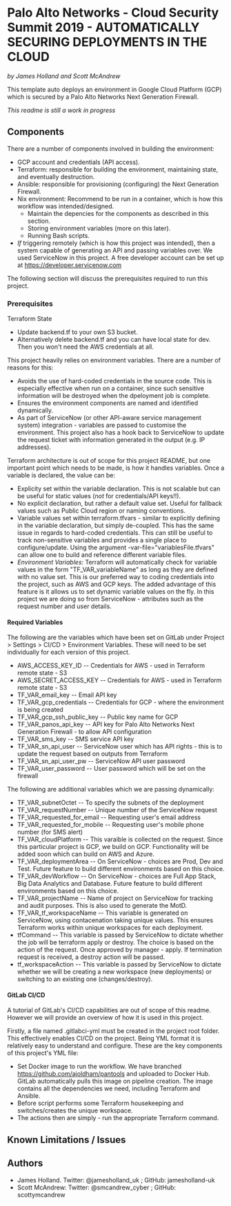 # Palo Alto Networks - Cloud Security Summit 2019 - AUTOMATICALLY SECURING DEPLOYMENTS IN THE CLOUD
_by James Holland and Scott McAndrew_

This template auto deploys an environment in Google Cloud Platform (GCP) which is secured by a Palo Alto Networks Next Generation Firewall.

_This readme is still a work in progress_

## Components

There are a number of components involved in building the environment:

* GCP account and credentials (API access).
* Terraform: responsible for building the environment, maintaining state, and eventually destruction.
* Ansible: responsible for provisioning (configuring) the Next Generation Firewall.
* Nix environment: Recommend to be run in a container, which is how this workflow was intended/designed.
  * Maintain the depencies for the components as described in this section.
  * Storing environment variables (more on this later).
  * Running Bash scripts.
* *If* triggering remotely (which is how this project was intended), then a system capable of generating an API and passing variables over. We used ServiceNow in this project. A free developer account can be set up at https://developer.servicenow.com

The following section will discuss the prerequisites required to run this project.

### Prerequisites

Terraform State

* Update backend.tf to your own S3 bucket.
* Alternatively delete backend.tf and you can have local state for dev. Then you won't need the AWS credentials at all.

This project heavily relies on environment variables. There are a number of reasons for this:

* Avoids the use of hard-coded credentials in the source code. This is especially effective when run on a container, since such sensitive information will be destroyed when the dpeloyment job is complete.
* Ensures the environment components are named and identified dynamically.
* As part of ServiceNow (or other API-aware service management system) integration - variables are passed to customise the environment. This project also has a hook back to ServiceNow to update the request ticket with information generated in the output (e.g. IP addresses).

Terraform architecture is out of scope for this project README, but one important point which needs to be made, is how it handles variables. Once a variable is declared, the value can be: 

* Explicity set within the variable declaration. This is not scalable but can be useful for static values (*not* for credentials/API keys!!).
* No explicit declaration, but rather a default value set. Useful for fallback values such as Public Cloud region or naming conventions.
* Variable values set within terraform.tfvars - similar to explicitly defining in the variable declaration, but simply de-coupled. This has the same issue in regards to hard-coded credentials. This can still be useful to track non-sensitive variables and provides a single place to configure/update. Using the argument -var-file="variablesFile.tfvars" can allow one to build and reference different variable files.
* *Environment Variables*: Terraform will automatically check for variable values in the form "TF_VAR_variableName" as long as they are defined with no value set. This is our preferred way to coding credentials into the project, such as AWS and GCP keys. The added advantage of this feature is it allows us to set dynamic variable values on the fly. In this project we are doing so from ServiceNow - attributes such as the request number and user details.

#### Required Variables

The following are the variables which have been set on GitLab under Project > Settings > CI/CD > Environment Variables. These will need to be set individually for each version of this project.

* AWS_ACCESS_KEY_ID             -- Credentials for AWS - used in Terraform remote state - S3
* AWS_SECRET_ACCESS_KEY         -- Credentials for AWS - used in Terraform remote state - S3
* TF_VAR_email_key              -- Email API key
* TF_VAR_gcp_credentials        -- Credentials for GCP - where the environment is being created
* TF_VAR_gcp_ssh_public_key     -- Public key name for GCP
* TF_VAR_panos_api_key          -- API key for Palo Alto Networks Next Generation Firewall - to allow API configuration
* TF_VAR_sms_key                -- SMS service API key
* TF_VAR_sn_api_user            -- ServiceNow user which has API rights - this is to update the request based on outputs from Terraform
* TF_VAR_sn_api_user_pw         -- ServiceNow API user password
* TF_VAR_user_password          -- User password which will be set on the firewall

The following are additional variables which we are passing dynamically:
* TF_VAR_subnetOctet            -- To specify the subnets of the deployment
* TF_VAR_requestNumber          -- Unique number of the ServiceNow request
* TF_VAR_requested_for_email    -- Requesting user's email address
* TF_VAR_requested_for_mobile   -- Requesting user's mobile phone number (for SMS alert)
* TF_VAR_cloudPlatform          -- This varaible is collected on the request. Since this particular project is GCP, we build on GCP. Functionality will be added soon which can build on AWS and Azure.
* TF_VAR_deploymentArea         -- On ServiceNow - choices are Prod, Dev and Test. Future feature to build different environments based on this choice.
* TF_VAR_devWorkflow            -- On ServiceNow - choices are Full App Stack, Big Data Analytics and Database. Future feature to build different environments based on this choice.
* TF_VAR_projectName            -- Name of project on ServiceNow for tracking and audit purposes. This is also used to generate the MotD.
* TF_VAR_tf_workspaceName       -- This variable is generated on ServiceNow, using contacenation taking unique values. This ensures Terraform works within unique workspaces for each deployment.
* tfCommand                     -- This variable is passed by ServiceNow to dictate whether the job will be terraform apply or destroy. The choice is based on the action of the request. Once approved by manager - apply. If termination request is received, a destroy action will be passed.
* tf_workspaceAction            -- This variable is passed by ServiceNow to dictate whether we will be creating a new workspace (new deployments) or switching to an existing one (changes/destroy).

#### GitLab CI/CD

A tutorial of GitLab's CI/CD capabilities are out of scope of this readme. However we will provide an overview of how it is used in this project.

Firstly, a file named .gitlabci-yml must be created in the project root folder. This effectively enables CI/CD on the project. Being YML format it is relatively easy to understand and configure. These are the key components of this project's YML file:

* Set Docker image to run the workflow. We have branched https://github.com/ajoldham/pantools and uploaded to Docker Hub. GitLab automatically pulls this image on pipeline creation. The image contains all the dependencies we need, including Terraform and Ansible.
* Before script performs some Terraform housekeeping and switches/creates the unique workspace.
* The actions then are simply - run the appropriate Terraform command.

## Known Limitations / Issues


## Authors

* James Holland. Twitter: @jamesholland_uk ; GitHub: jamesholland-uk
* Scott McAndrew: Twitter: @smcandrew_cyber ; GitHub: scottymcandrew

